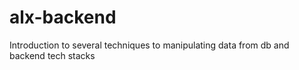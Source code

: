 # alx-backend
Introduction to several techniques to manipulating data from db and backend tech stacks
